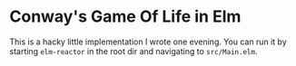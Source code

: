 # Conway's Game Of Life in Elm

This is a hacky little implementation I wrote one evening. You can run
it by starting `elm-reactor` in the root dir and navigating to
`src/Main.elm`.
